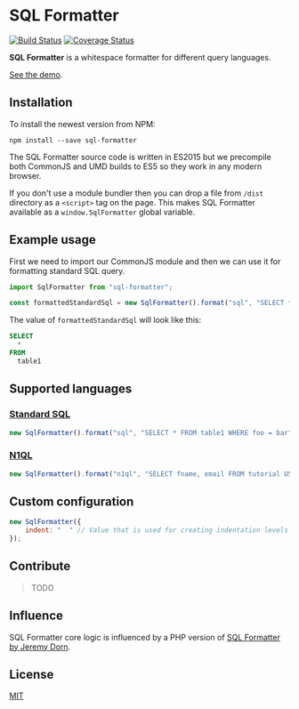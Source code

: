 # SQL Formatter

[![Build Status](https://travis-ci.org/zeroturnaround/sql-formatter.svg?branch=master)](https://travis-ci.org/zeroturnaround/sql-formatter)
[![Coverage Status](https://coveralls.io/repos/github/zeroturnaround/sql-formatter/badge.svg?branch=master)](https://coveralls.io/github/zeroturnaround/sql-formatter?branch=master)

**SQL Formatter** is a whitespace formatter for different query languages.

[See the demo](https://zeroturnaround.github.io/sql-formatter/).

## Installation

To install the newest version from NPM:

```
npm install --save sql-formatter
```

The SQL Formatter source code is written in ES2015 but we precompile both CommonJS and UMD builds to ES5 so they work in any modern browser.

If you don't use a module bundler then you can drop a file from `/dist` directory as a `<script>` tag on the page. This makes SQL Formatter available as a `window.SqlFormatter` global variable.

## Example usage

First we need to import our CommonJS module and then we can use it for formatting
standard SQL query.

```js
import SqlFormatter from "sql-formatter";

const formattedStandardSql = new SqlFormatter().format("sql", "SELECT * FROM table1");
```

The value of `formattedStandardSql` will look like this:

```sql
SELECT
  *
FROM
  table1
```

## Supported languages

### [Standard SQL](https://en.wikipedia.org/wiki/SQL:2011)

```js
new SqlFormatter().format("sql", "SELECT * FROM table1 WHERE foo = bar");
```

### [N1QL](http://www.couchbase.com/n1ql)

```js
new SqlFormatter().format("n1ql", "SELECT fname, email FROM tutorial USE KEYS ['dave', 'ian'];");
```

## Custom configuration

```js
new SqlFormatter({
    indent: "  " // Value that is used for creating indentation levels
});
```

## Contribute

> TODO

## Influence

SQL Formatter core logic is influenced by a PHP version of [SQL Formatter by Jeremy Dorn](https://github.com/jdorn/sql-formatter).

## License

[MIT](https://github.com/zeroturnaround/sql-formatter/blob/master/LICENSE)

